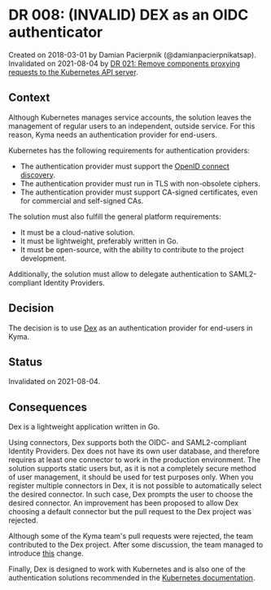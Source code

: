 # DR 008: (INVALID) DEX as an OIDC authenticator

Created on 2018-03-01 by Damian Pacierpnik (@damianpacierpnikatsap).
Invalidated on 2021-08-04 by [DR 021: Remove components proxying requests to the Kubernetes API server](dr-021-Remove-k8s-api-server-proxies.md).

## Context

Although Kubernetes manages service accounts, the solution leaves the management of regular users to an independent, outside service.
For this reason, Kyma needs an authentication provider for end-users.

Kubernetes has the following requirements for authentication providers:

- The authentication provider must support the [OpenID connect discovery](https://openid.net/specs/openid-connect-discovery-1_0.html).
- The authentication provider must run in TLS with non-obsolete ciphers.
- The authentication provider must support CA-signed certificates, even for commercial and self-signed CAs.

The solution must also fulfill the general platform requirements:

- It must be a cloud-native solution.
- It must be lightweight, preferably written in Go.
- It must be open-source, with the ability to contribute to the project development.

Additionally, the solution must allow to delegate authentication to SAML2-compliant Identity Providers.

## Decision

The decision is to use [Dex](https://github.com/coreos/dex) as an authentication provider for end-users in Kyma.

## Status

Invalidated on 2021-08-04.

## Consequences

Dex is a lightweight application written in Go.

Using connectors, Dex supports both the OIDC- and SAML2-compliant Identity Providers. Dex does not have its own user database, and therefore requires at least one connector to work in the production
environment. The solution supports static users but, as it is not a completely secure method of user management, it should be used for test purposes only.
When you register multiple connectors in Dex, it is not possible to automatically select the desired connector. In such case, Dex prompts the user to choose the desired connector.
An improvement has been proposed to allow Dex choosing a default connector but the pull request to the Dex project was rejected.

Although some of the Kyma team's pull requests were rejected, the team contributed to the Dex project.
After some discussion, the team managed to introduce [this](https://github.com/coreos/dex/issues/1087) change.

Finally, Dex is designed to work with Kubernetes and is also one of the authentication solutions
recommended in the [Kubernetes documentation](https://kubernetes.io/docs/admin/authentication/#configuring-the-api-server).
